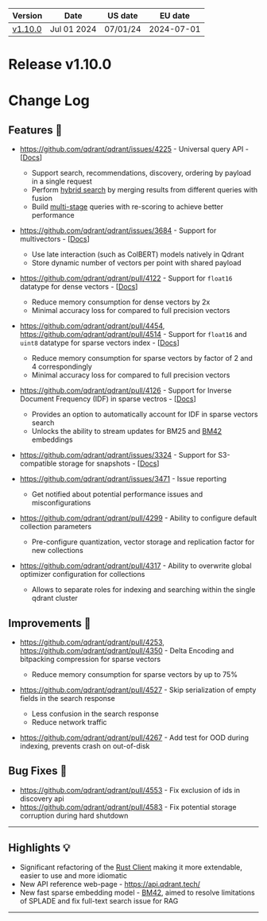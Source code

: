 | Version | Date | US date | EU date |
| ------- | ---- | ------- | ------- |
| [v1.10.0](qdrant-v1.10.md#release-v1100) | Jul 01 2024 | 07/01/24 | 2024-07-01 |



# Release v1.10.0
# Change Log

## Features :tiger:

* https://github.com/qdrant/qdrant/issues/4225 - Universal query API - [[Docs](https://qdrant.tech/documentation/concepts/search/#query-api)]
    * Support search, recommendations, discovery, ordering by payload in a single request
    * Perform [hybrid search](https://qdrant.tech/documentation/concepts/hybrid-queries/#hybrid-search) by merging results from different queries with fusion
    * Build [multi-stage](https://qdrant.tech/documentation/concepts/hybrid-queries/#multi-stage-queries) queries with re-scoring to achieve better performance

* https://github.com/qdrant/qdrant/issues/3684 - Support for multivectors - [[Docs](https://qdrant.tech/documentation/concepts/vectors/#multivectors)]
    * Use late interaction (such as ColBERT) models natively in Qdrant
    * Store dynamic number of vectors per point with shared payload

* https://github.com/qdrant/qdrant/pull/4122 - Support for `float16` datatype for dense vectors - [[Docs](https://qdrant.tech/documentation/concepts/vectors/#datatypes)]
    * Reduce memory consumption for dense vectors by 2x
    * Minimal accuracy loss for compared to full precision vectors

* https://github.com/qdrant/qdrant/pull/4454, https://github.com/qdrant/qdrant/pull/4514 - Support for `float16` and `uint8` datatype for sparse vectors index - [[Docs](https://qdrant.tech/documentation/concepts/vectors/#datatypes)]
    * Reduce memory consumption for sparse vectors by factor of 2 and 4 correspondingly
    * Minimal accuracy loss for compared to full precision vectors

* https://github.com/qdrant/qdrant/pull/4126 - Support for Inverse Document Frequency (IDF) in sparse vectros - [[Docs](https://qdrant.tech/documentation/concepts/indexing/#idf-modifier)]
    * Provides an option to automatically account for IDF in sparse vectors search
    * Unlocks the ability to stream updates for BM25 and [BM42](https://qdrant.tech/articles/bm42) embeddings


* https://github.com/qdrant/qdrant/issues/3324 - Support for S3-compatible storage for snapshots - [[Docs](https://qdrant.tech/documentation/concepts/snapshots/#s3)]

* https://github.com/qdrant/qdrant/issues/3471 - Issue reporting
    * Get notified about potential performance issues and misconfigurations

* https://github.com/qdrant/qdrant/pull/4299 - Ability to configure default collection parameters
    * Pre-configure quantization, vector storage and replication factor for new collections

* https://github.com/qdrant/qdrant/pull/4317 - Ability to overwrite global optimizer configuration for collections
    * Allows to separate roles for indexing and searching within the single qdrant cluster


## Improvements :shark:

* https://github.com/qdrant/qdrant/pull/4253, https://github.com/qdrant/qdrant/pull/4350 - Delta Encoding and bitpacking compression for sparse vectors
    * Reduce memory consumption for sparse vectors by up to 75%

* https://github.com/qdrant/qdrant/pull/4527 - Skip serialization of empty fields in the search response
    * Less confusion in the search response
    * Reduce network traffic

* https://github.com/qdrant/qdrant/pull/4267 - Add test for OOD during indexing, prevents crash on out-of-disk


## Bug Fixes :mosquito:

* https://github.com/qdrant/qdrant/pull/4553 - Fix exclusion of ids in discovery api
* https://github.com/qdrant/qdrant/pull/4583 - Fix potential storage corruption during hard shutdown

---

## Highlights :bulb:

* Significant refactoring of the [Rust Client](https://docs.rs/qdrant-client/1.10) making it more extendable, easier to use and more idiomatic
* New API reference web-page - https://api.qdrant.tech/
* New fast sparse embedding model - [BM42](https://qdrant.tech/articles/bm42), aimed to resolve limitations of SPLADE and fix full-text search issue for RAG
-----

